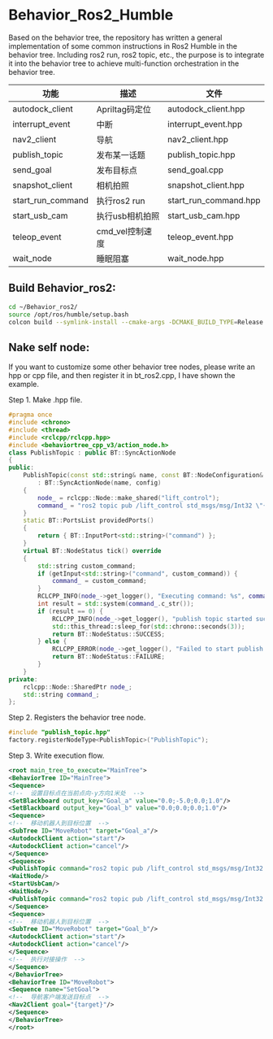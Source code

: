 # Behavior_Ros2_Humble
Based on the behavior tree, the repository has written a general implementation of some common instructions in Ros2 Humble in the behavior tree. Including ros2 run, ros2 topic, etc., the purpose is to integrate it into the behavior tree to achieve multi-function orchestration in the behavior tree.

| 功能 | 描述               | 文件   | 
|----------|--------------------|--------|
| autodock_client   | Apriltag码定位    | autodock_client.hpp   | 
| interrupt_event   | 中断    | interrupt_event.hpp   | 
| nav2_client   | 导航    | nav2_client.hpp   | 
| publish_topic   | 发布某一话题    | publish_topic.hpp   | 
| send_goal   | 发布目标点    | send_goal.cpp   | 
| snapshot_client   | 相机拍照    | snapshot_client.hpp   | 
| start_run_command   | 执行ros2 run    | start_run_command.hpp   | 
| start_usb_cam   | 执行usb相机拍照    | start_usb_cam.hpp   | 
| teleop_event   | cmd_vel控制速度    | teleop_event.hpp   | 
| wait_node   | 睡眠阻塞    | wait_node.hpp   | 

## Build Behavior_ros2:

```bash
cd ~/Behavior_ros2/
source /opt/ros/humble/setup.bash
colcon build --symlink-install --cmake-args -DCMAKE_BUILD_TYPE=Release
```

## Nake self node:
If you want to customize some other behavior tree nodes, please write an hpp or cpp file, and then register it in bt_ros2.cpp, I have shown the example.

Step 1. Make .hpp file.

```cpp
#pragma once
#include <chrono>
#include <thread>
#include <rclcpp/rclcpp.hpp>
#include <behaviortree_cpp_v3/action_node.h>
class PublishTopic : public BT::SyncActionNode
{
public:
    PublishTopic(const std::string& name, const BT::NodeConfiguration& config)
        : BT::SyncActionNode(name, config)
    {
        node_ = rclcpp::Node::make_shared("lift_control");
        command_ = "ros2 topic pub /lift_control std_msgs/msg/Int32 \"{data: 1}\" --rate 10 --times 20";
    }
    static BT::PortsList providedPorts()
    {
        return { BT::InputPort<std::string>("command") };
    }
    virtual BT::NodeStatus tick() override
    {
        std::string custom_command;
        if (getInput<std::string>("command", custom_command)) {
            command_ = custom_command;
        }
        RCLCPP_INFO(node_->get_logger(), "Executing command: %s", command_.c_str());
        int result = std::system(command_.c_str());
        if (result == 0) {
            RCLCPP_INFO(node_->get_logger(), "publish topic started successfully.");
            std::this_thread::sleep_for(std::chrono::seconds(3));
            return BT::NodeStatus::SUCCESS;
        } else {
            RCLCPP_ERROR(node_->get_logger(), "Failed to start publish topic: %s", command_.c_str());
            return BT::NodeStatus::FAILURE;
        }
    }
private:
    rclcpp::Node::SharedPtr node_;
    std::string command_;
};
```

Step 2. Registers the behavior tree node.
```cpp
#include "publish_topic.hpp"
factory.registerNodeType<PublishTopic>("PublishTopic");
```

Step 3. Write execution flow.
```xml
<root main_tree_to_execute="MainTree">
<BehaviorTree ID="MainTree">
<Sequence>
<!--  设置目标点在当前点向-y方向1米处  -->
<SetBlackboard output_key="Goal_a" value="0.0;-5.0;0.0;1.0"/>
<SetBlackboard output_key="Goal_b" value="0.0;0.0;0.0;1.0"/>
<Sequence>
<!--  移动机器人到目标位置  -->
<SubTree ID="MoveRobot" target="Goal_a"/>
<AutodockClient action="start"/>
<AutodockClient action="cancel"/>
</Sequence>
<Sequence>
<PublishTopic command="ros2 topic pub /lift_control std_msgs/msg/Int32 '{data: 1}' --rate 10 --times 20"/>
<WaitNode/>
<StartUsbCam/>
<WaitNode/>
<PublishTopic command="ros2 topic pub /lift_control std_msgs/msg/Int32 '{data: 0}' --rate 10 --times 20"/>
</Sequence>
<Sequence>
<!--  移动机器人到目标位置  -->
<SubTree ID="MoveRobot" target="Goal_b"/>
<AutodockClient action="start"/>
<AutodockClient action="cancel"/>
</Sequence>
<!--  执行对接操作  -->
</Sequence>
</BehaviorTree>
<BehaviorTree ID="MoveRobot">
<Sequence name="SetGoal">
<!--  导航客户端发送目标点  -->
<Nav2Client goal="{target}"/>
</Sequence>
</BehaviorTree>
</root>
```
